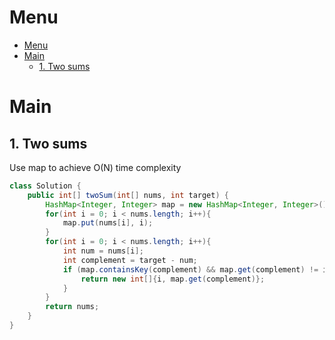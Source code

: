 # Menu

- [Menu](#menu)
- [Main](#main)
  * [1. Two sums](#1-two-sums)



# Main

## 1. Two sums

Use map to achieve O(N) time complexity

```java
class Solution {
    public int[] twoSum(int[] nums, int target) {
        HashMap<Integer, Integer> map = new HashMap<Integer, Integer>();
        for(int i = 0; i < nums.length; i++){
            map.put(nums[i], i);
        }
        for(int i = 0; i < nums.length; i++){
            int num = nums[i];
            int complement = target - num;
            if (map.containsKey(complement) && map.get(complement) != i){
                return new int[]{i, map.get(complement)};
            }
        }
        return nums;
    }
}
```



